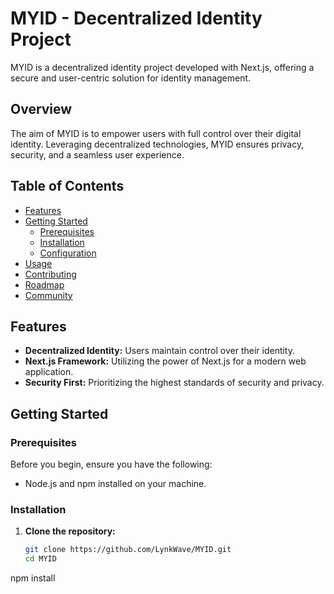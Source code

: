 
# MYID - Decentralized Identity Project

MYID is a decentralized identity project developed with Next.js, offering a secure and user-centric solution for identity management.

## Overview

The aim of MYID is to empower users with full control over their digital identity. Leveraging decentralized technologies, MYID ensures privacy, security, and a seamless user experience.

## Table of Contents

- [Features](#features)
- [Getting Started](#getting-started)
  - [Prerequisites](#prerequisites)
  - [Installation](#installation)
  - [Configuration](#configuration)
- [Usage](#usage)
- [Contributing](#contributing)
- [Roadmap](#roadmap)
- [Community](#community)

## Features

- **Decentralized Identity:** Users maintain control over their identity.
- **Next.js Framework:** Utilizing the power of Next.js for a modern web application.
- **Security First:** Prioritizing the highest standards of security and privacy.

## Getting Started

### Prerequisites

Before you begin, ensure you have the following:

- Node.js and npm installed on your machine.

### Installation

1. **Clone the repository:**

   ```bash
   git clone https://github.com/LynkWave/MYID.git
   cd MYID

npm install
